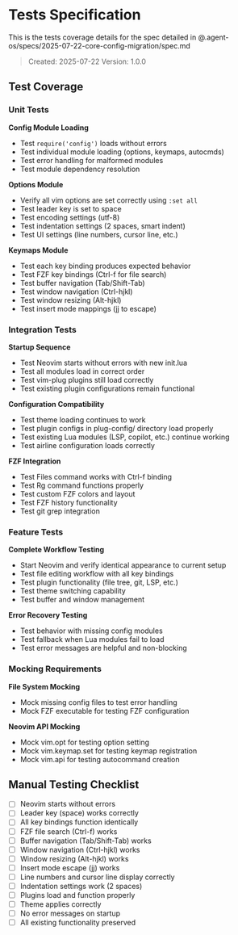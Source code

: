 # Tests Specification

This is the tests coverage details for the spec detailed in @.agent-os/specs/2025-07-22-core-config-migration/spec.md

> Created: 2025-07-22
> Version: 1.0.0

## Test Coverage

### Unit Tests

**Config Module Loading**
- Test `require('config')` loads without errors
- Test individual module loading (options, keymaps, autocmds)
- Test error handling for malformed modules
- Test module dependency resolution

**Options Module**
- Verify all vim options are set correctly using `:set all`
- Test leader key is set to space
- Test encoding settings (utf-8)
- Test indentation settings (2 spaces, smart indent)
- Test UI settings (line numbers, cursor line, etc.)

**Keymaps Module**
- Test each key binding produces expected behavior
- Test FZF key bindings (Ctrl-f for file search)
- Test buffer navigation (Tab/Shift-Tab)
- Test window navigation (Ctrl-hjkl)
- Test window resizing (Alt-hjkl)
- Test insert mode mappings (jj to escape)

### Integration Tests

**Startup Sequence**
- Test Neovim starts without errors with new init.lua
- Test all modules load in correct order
- Test vim-plug plugins still load correctly
- Test existing plugin configurations remain functional

**Configuration Compatibility**
- Test theme loading continues to work
- Test plugin configs in plug-config/ directory load properly
- Test existing Lua modules (LSP, copilot, etc.) continue working
- Test airline configuration loads correctly

**FZF Integration**
- Test Files command works with Ctrl-f binding
- Test Rg command functions properly
- Test custom FZF colors and layout
- Test FZF history functionality
- Test git grep integration

### Feature Tests

**Complete Workflow Testing**
- Start Neovim and verify identical appearance to current setup
- Test file editing workflow with all key bindings
- Test plugin functionality (file tree, git, LSP, etc.)
- Test theme switching capability
- Test buffer and window management

**Error Recovery Testing**
- Test behavior with missing config modules
- Test fallback when Lua modules fail to load
- Test error messages are helpful and non-blocking

### Mocking Requirements

**File System Mocking**
- Mock missing config files to test error handling
- Mock FZF executable for testing FZF configuration

**Neovim API Mocking**
- Mock vim.opt for testing option setting
- Mock vim.keymap.set for testing keymap registration
- Mock vim.api for testing autocommand creation

## Manual Testing Checklist

- [ ] Neovim starts without errors
- [ ] Leader key (space) works correctly
- [ ] All key bindings function identically
- [ ] FZF file search (Ctrl-f) works
- [ ] Buffer navigation (Tab/Shift-Tab) works
- [ ] Window navigation (Ctrl-hjkl) works
- [ ] Window resizing (Alt-hjkl) works
- [ ] Insert mode escape (jj) works
- [ ] Line numbers and cursor line display correctly
- [ ] Indentation settings work (2 spaces)
- [ ] Plugins load and function properly
- [ ] Theme applies correctly
- [ ] No error messages on startup
- [ ] All existing functionality preserved